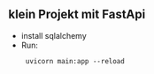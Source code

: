 ## klein Projekt mit FastApi
* install sqlalchemy
* Run:
   ```
    uvicorn main:app --reload
   ```
  

